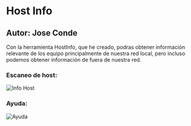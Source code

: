 # Host Info
## Autor: Jose Conde

Con la herramienta HostInfo, que he creado, podras obtener información relevante de los equipo principalmente de nuestra red local, pero incluso podemos
obtener información de fuera de nuestra red. 

### Escaneo de host: 
![Info Host](https://github.com/conde26/PowerShell-Scripts/blob/main/Informaci%C3%B3n%20de%20equipos/Images/Escaneo.PNG)

### Ayuda: 
![Ayuda](https://github.com/conde26/PowerShell-Scripts/blob/main/Informaci%C3%B3n%20de%20equipos/Images/ayuda.PNG)

